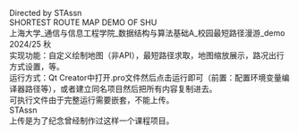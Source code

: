 Directed by STAssn             
SHORTEST ROUTE MAP DEMO OF SHU              
上海大学_通信与信息工程学院_数据结构与算法基础A_校园最短路径漫游_demo             
2024/25 秋                
实现功能：自定义绘制地图（非API），最短路径求取，地图缩放展示，路况出行方式设置，等。           
运行方式：Qt Creator中打开.pro文件然后点击运行即可（前置：配置环境变量编译器路径等），或者建立同名项目然后把所有内容复制进去。                
可执行文件由于完整运行需要嵌套，不能上传。                    
STAssn                  
上传是为了纪念曾经制作过这样一个课程项目。
